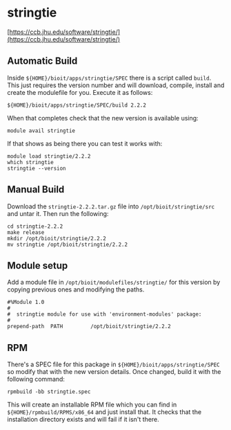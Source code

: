 # stringtie

[https://ccb.jhu.edu/software/stringtie/](https://ccb.jhu.edu/software/stringtie/)

## Automatic Build

Inside `${HOME}/bioit/apps/stringtie/SPEC` there is a script called `build`. This just requires the version number and will download, compile, install and create the modulefile for you. Execute it as follows:

    ${HOME}/bioit/apps/stringtie/SPEC/build 2.2.2

When that completes check that the new version is available using:

    module avail stringtie

If that shows as being there you can test it works with:

    module load stringtie/2.2.2
    which stringtie
    stringtie --version

## Manual Build

Download the `stringtie-2.2.2.tar.gz` file into `/opt/bioit/stringtie/src` and untar it. Then run the following:

    cd stringtie-2.2.2
    make release
    mkdir /opt/bioit/stringtie/2.2.2
    mv stringtie /opt/bioit/stringtie/2.2.2

## Module setup

Add a module file in `/opt/bioit/modulefiles/stringtie/` for this version by copying previous ones and modifying the paths.

    #%Module 1.0
    #
    #  stringtie module for use with 'environment-modules' package:
    #
    prepend-path  PATH         /opt/bioit/stringtie/2.2.2

## RPM

There's a SPEC file for this package in `${HOME}/bioit/apps/stringtie/SPEC` so modify that with the new version details. Once changed, build it with the following command:

    rpmbuild -bb stringtie.spec

This will create an installable RPM file which you can find in `${HOME}/rpmbuild/RPMS/x86_64` and just install that. It checks that the installation directory exists and will fail if it isn't there.
